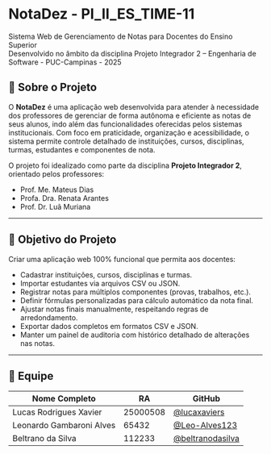 # NotaDez - PI_II_ES_TIME-11

Sistema Web de Gerenciamento de Notas para Docentes do Ensino Superior  
Desenvolvido no âmbito da disciplina Projeto Integrador 2 – Engenharia de Software - PUC-Campinas - 2025

## 📘 Sobre o Projeto

O **NotaDez** é uma aplicação web desenvolvida para atender à necessidade dos professores de gerenciar de forma autônoma e eficiente as notas de seus alunos, indo além das funcionalidades oferecidas pelos sistemas institucionais. Com foco em praticidade, organização e acessibilidade, o sistema permite controle detalhado de instituições, cursos, disciplinas, turmas, estudantes e componentes de nota.

O projeto foi idealizado como parte da disciplina **Projeto Integrador 2**, orientado pelos professores:
- Prof. Me. Mateus Dias
- Profa. Dra. Renata Arantes
- Prof. Dr. Luã Muriana

---

## 🎯 Objetivo do Projeto

Criar uma aplicação web 100% funcional que permita aos docentes:

- Cadastrar instituições, cursos, disciplinas e turmas.
- Importar estudantes via arquivos CSV ou JSON.
- Registrar notas para múltiplos componentes (provas, trabalhos, etc.).
- Definir fórmulas personalizadas para cálculo automático da nota final.
- Ajustar notas finais manualmente, respeitando regras de arredondamento.
- Exportar dados completos em formatos CSV e JSON.
- Manter um painel de auditoria com histórico detalhado de alterações nas notas.

---

## 👥 Equipe

| Nome Completo           | RA       | GitHub                             |
|-------------------------|----------|------------------------------------|
| Lucas Rodrigues Xavier  | 25000508 | [@lucaxaviers](https://github.com/lucaxaviers) |
| Leonardo Gambaroni Alves| 65432    | [@Leo-Alves123](https://github.com/Leo-Alves123) |
| Beltrano da Silva       | 112233   | [@beltranodasilva](https://github.com/beltranodasilva) |
